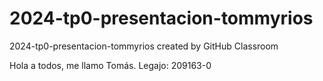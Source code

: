 # 2024-tp0-presentacion-tommyrios
2024-tp0-presentacion-tommyrios created by GitHub Classroom

Hola a todos, me llamo Tomás.
Legajo: 209163-0
